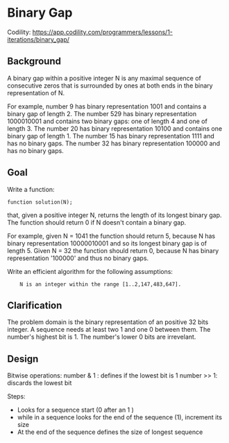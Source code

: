 # Binary Gap

Codility: https://app.codility.com/programmers/lessons/1-iterations/binary_gap/

## Background

A binary gap within a positive integer N is any maximal sequence of consecutive zeros that is surrounded by ones at both ends in the binary representation of N.

For example, number 9 has binary representation 1001 and contains a binary gap of length 2. The number 529 has binary representation 1000010001 and contains two binary gaps: one of length 4 and one of length 3. The number 20 has binary representation 10100 and contains one binary gap of length 1. The number 15 has binary representation 1111 and has no binary gaps. The number 32 has binary representation 100000 and has no binary gaps.

## Goal

Write a function:

    function solution(N);

that, given a positive integer N, returns the length of its longest binary gap. The function should return 0 if N doesn't contain a binary gap.

For example, given N = 1041 the function should return 5, because N has binary representation 10000010001 and so its longest binary gap is of length 5. Given N = 32 the function should return 0, because N has binary representation '100000' and thus no binary gaps.

Write an efficient algorithm for the following assumptions:

        N is an integer within the range [1..2,147,483,647].

## Clarification

The problem domain is the binary representation of an positive 32 bits integer.
A sequence needs at least two 1 and one 0 between them.
The number's highest bit is 1.
The number's lower 0 bits are irrevelant.

## Design

Bitwise operations:
number & 1 : defines if the lowest bit is 1
number >> 1: discards the lowest bit

Steps:

- Looks for a sequence start (0 after an 1 )
- while in a sequence looks for the end of the sequence (1), increment its size
- At the end of the sequence defines the size of longest sequence
